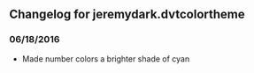 ## Changelog for jeremydark.dvtcolortheme

### 06/18/2016
- Made number colors a brighter shade of cyan
